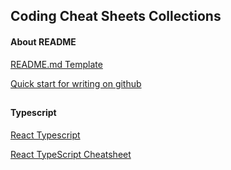 
## Coding Cheat Sheets Collections

#### About README
[README.md Template](https://github.com/johnreylayague/code-snippet/blob/main/github-readme.md)

[Quick start for writing on github](https://docs.github.com/en/get-started/writing-on-github/getting-started-with-writing-and-formatting-on-github/quickstart-for-writing-on-github)

##

#### Typescript
[React Typescript](https://github.com/johnreylayague/code-snippet/blob/main/react-typescript.md)

[React TypeScript Cheatsheet](https://react-typescript-cheatsheet.netlify.app)
